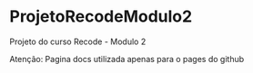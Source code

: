 # ProjetoRecodeModulo2
 
 Projeto do curso Recode - Modulo 2
 
 Atenção: Pagina docs utilizada apenas para o pages do github
